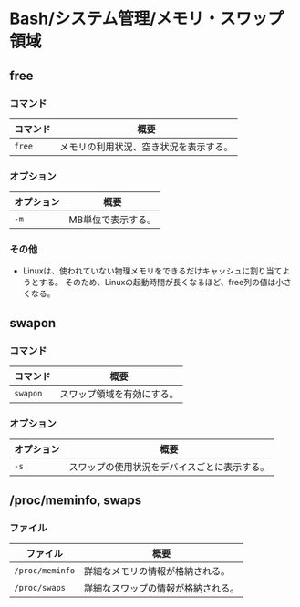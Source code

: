 # Bash/システム管理/メモリ・スワップ領域

## free

### コマンド

| コマンド | 概要                                   |
| -------- | -------------------------------------- |
| `free`   | メモリの利用状況、空き状況を表示する。 |

### オプション

| オプション | 概要               |
| ---------- | ------------------ |
| `-m`       | MB単位で表示する。 |

### その他

- Linuxは、使われていない物理メモリをできるだけキャッシュに割り当てようとする。
  そのため、Linuxの起動時間が長くなるほど、free列の値は小さくなる。

## swapon

### コマンド

| コマンド | 概要                       |
| -------- | -------------------------- |
| `swapon` | スワップ領域を有効にする。 |

### オプション

| オプション | 概要                                         |
| ---------- | -------------------------------------------- |
| `-s`       | スワップの使用状況をデバイスごとに表示する。 |

## /proc/meminfo, swaps

### ファイル

| ファイル        | 概要                               |
| --------------- | ---------------------------------- |
| `/proc/meminfo` | 詳細なメモリの情報が格納される。   |
| `/proc/swaps`   | 詳細なスワップの情報が格納される。 |
